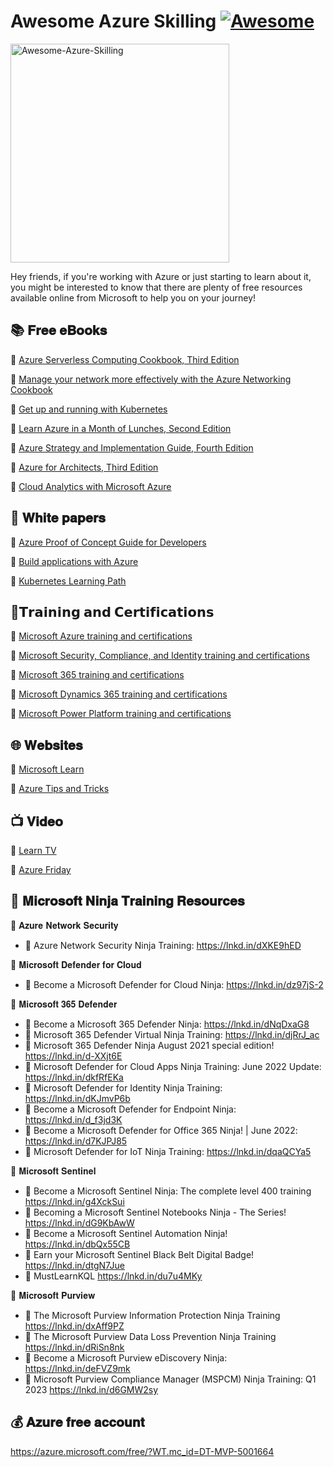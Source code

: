 # Awesome Azure Skilling [![Awesome](https://awesome.re/badge.svg)](https://github.com/MarketingPipeline/Awesome-Repo-Template/)

<a href="https://github.com/MarketingPipeline/Awesome-Repo-Template/">
<img height=350 alt="Awesome-Azure-Skilling" src="https://capsule-render.vercel.app/api?type=waving&color=007FFF&height=300&section=header&text=Awesome-Azure-Skilling&fontSize=70&fontColor=ffffff&animation=fadeIn&fontAlignY=38&desc=&descAlignY=60&descAlign=50"></img></a>

Hey friends, if you're working with Azure or just starting to learn about it, you might be interested to know that there are plenty of free resources available online from Microsoft to help you on your journey!

## 📚 𝐅𝐫𝐞𝐞 𝐞𝐁𝐨𝐨𝐤𝐬
📌 [Azure Serverless Computing Cookbook, Third Edition](https://azure.microsoft.com/en-us/resources/azure-serverless-computing-cookbook/?WT.mc_id=DT-MVP-5001664)

📌 [Manage your network more effectively with the Azure Networking Cookbook](https://azure.microsoft.com/resources/azure-networking-cookbook/?WT.mc_id=DT-MVP-5001664)

📌 [Get up and running with Kubernetes](https://azure.microsoft.com/en-us/resources/kubernetes-ebook-collection/?WT.mc_id=DT-MVP-5001664)

📌 [Learn Azure in a Month of Lunches, Second Edition](https://azure.microsoft.com/resources/learn-azure-in-a-month-of-lunches/?WT.mc_id=DT-MVP-5001664)

📌 [Azure Strategy and Implementation Guide, Fourth Edition](https://azure.microsoft.com/en-us/resources/azure-strategy-and-implementation-guide-fourth-edition/?WT.mc_id=DT-MVP-5001664)

📌 [Azure for Architects, Third Edition](https://azure.microsoft.com/resources/azure-for-architects/?WT.mc_id=DT-MVP-5001664)

📌 [Cloud Analytics with Microsoft Azure](https://azure.microsoft.com/resources/cloud-analytics-with-microsoft-azure/?WT.mc_id=DT-MVP-5001664)

## 📝 𝐖𝐡𝐢𝐭𝐞 𝐩𝐚𝐩𝐞𝐫𝐬

📌 [Azure Proof of Concept Guide for Developers](https://azure.microsoft.com/resources/minimize-risks-and-costs-with-the-azure-developer-proof-of-concept-guide/?WT.mc_id=DT-MVP-5001664)

📌 [Build applications with Azure](https://azure.microsoft.com/resources/developers/?WT.mc_id=DT-MVP-5001664)

📌 [Kubernetes Learning Path](https://azure.microsoft.com/en-us/resources/kubernetes-learning-path/?WT.mc_id=DT-MVP-5001664)


## 🏅𝗧𝗿𝗮𝗶𝗻𝗶𝗻𝗴 𝗮𝗻𝗱 𝗖𝗲𝗿𝘁𝗶𝗳𝗶𝗰𝗮𝘁𝗶𝗼𝗻𝘀

📌 [Microsoft Azure training and certifications](https://lnkd.in/gffVnjCX)

📌 [Microsoft Security, Compliance, and Identity training and certifications](https://lnkd.in/g4sMw4KC)

📌 [Microsoft 365 training and certifications](https://lnkd.in/gG8r399U)

📌 [Microsoft Dynamics 365 training and certifications](https://lnkd.in/gpJ6waPe)

📌 [Microsoft Power Platform training and certifications](https://lnkd.in/gfDb7AeW)

## 🌐 𝐖𝐞𝐛𝐬𝐢𝐭𝐞𝐬
📌 [Microsoft Learn](https://learn.microsoft.com/?WT.mc_id=DT-MVP-5001664)

📌 [Azure Tips and Tricks](https://microsoft.github.io/AzureTipsAndTricks?WT.mc_id=DT-MVP-5001664)

## 📺 𝐕𝐢𝐝𝐞𝐨

📌 [Learn TV](https://learn.microsoft.com/events/?WT.mc_id=DT-MVP-5001664)

📌 [Azure Friday](https://learn.microsoft.com/en-au/shows/azure-friday/?WT.mc_id=DT-MVP-5001664)

## 🥷 𝐌𝐢𝐜𝐫𝐨𝐬𝐨𝐟𝐭 𝐍𝐢𝐧𝐣𝐚 𝐓𝐫𝐚𝐢𝐧𝐢𝐧𝐠 𝐑𝐞𝐬𝐨𝐮𝐫𝐜𝐞𝐬

📌 𝐀𝐳𝐮𝐫𝐞 𝐍𝐞𝐭𝐰𝐨𝐫𝐤 𝐒𝐞𝐜𝐮𝐫𝐢𝐭𝐲
- 🥷 Azure Network Security Ninja Training: https://lnkd.in/dXKE9hED

📌 𝐌𝐢𝐜𝐫𝐨𝐬𝐨𝐟𝐭 𝐃𝐞𝐟𝐞𝐧𝐝𝐞𝐫 𝐟𝐨𝐫 𝐂𝐥𝐨𝐮𝐝
- 🥷 Become a Microsoft Defender for Cloud Ninja: https://lnkd.in/dz97jS-2

📌 𝐌𝐢𝐜𝐫𝐨𝐬𝐨𝐟𝐭 𝟑𝟔𝟓 𝐃𝐞𝐟𝐞𝐧𝐝𝐞𝐫
- 🥷 Become a Microsoft 365 Defender Ninja: https://lnkd.in/dNqDxaG8
- 🥷 Microsoft 365 Defender Virtual Ninja Training: https://lnkd.in/djRrJ_ac
- 🥷 Microsoft 365 Defender Ninja August 2021 special edition! https://lnkd.in/d-XXjt6E
- 🥷 Microsoft Defender for Cloud Apps Ninja Training: June 2022 Update: https://lnkd.in/dkfRfEKa
- 🥷 Microsoft Defender for Identity Ninja Training: https://lnkd.in/dKJmvP6b
- 🥷 Become a Microsoft Defender for Endpoint Ninja: https://lnkd.in/d_f3jd3K
- 🥷 Become a Microsoft Defender for Office 365 Ninja! | June 2022: https://lnkd.in/d7KJPJ85
- 🥷 Microsoft Defender for IoT Ninja Training: https://lnkd.in/dqaQCYa5

📌 𝐌𝐢𝐜𝐫𝐨𝐬𝐨𝐟𝐭 𝐒𝐞𝐧𝐭𝐢𝐧𝐞𝐥
- 🥷 Become a Microsoft Sentinel Ninja: The complete level 400 training https://lnkd.in/g4XckSui
- 🥷 Becoming a Microsoft Sentinel Notebooks Ninja - The Series! https://lnkd.in/dG9KbAwW
- 🥷 Become a Microsoft Sentinel Automation Ninja! https://lnkd.in/dbQx55CB
- 🥷 Earn your Microsoft Sentinel Black Belt Digital Badge! https://lnkd.in/dtgN7Jue
- 🥷 MustLearnKQL https://lnkd.in/du7u4MKy

📌 𝐌𝐢𝐜𝐫𝐨𝐬𝐨𝐟𝐭 𝐏𝐮𝐫𝐯𝐢𝐞𝐰
- 🥷 The Microsoft Purview Information Protection Ninja Training https://lnkd.in/dxAff9PZ
- 🥷 The Microsoft Purview Data Loss Prevention Ninja Training https://lnkd.in/dRiSn8nk
- 🥷 Become a Microsoft Purview eDiscovery Ninja: https://lnkd.in/deFVZ9mk
- 🥷 Microsoft Purview Compliance Manager (MSPCM) Ninja Training: Q1 2023 https://lnkd.in/d6GMW2sy

## 💰 𝐀𝐳𝐮𝐫𝐞 𝐟𝐫𝐞𝐞 𝐚𝐜𝐜𝐨𝐮𝐧𝐭

https://azure.microsoft.com/free/?WT.mc_id=DT-MVP-5001664





